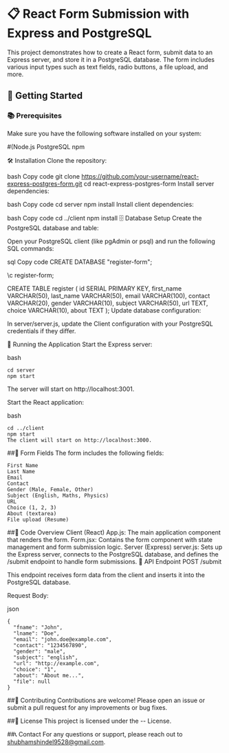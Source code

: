 # 📋 React Form Submission with Express and PostgreSQL

This project demonstrates how to create a React form, submit data to an Express server, and store it in a PostgreSQL database. The form includes various input types such as text fields, radio buttons, a file upload, and more.

## 🚀 Getting Started



### 📚 Prerequisites

Make sure you have the following software installed on your system:

#(Node.js
PostgreSQL
npm

🛠 Installation
Clone the repository:

bash
Copy code
git clone https://github.com/your-username/react-express-postgres-form.git
cd react-express-postgres-form
Install server dependencies:

bash
Copy code
cd server
npm install
Install client dependencies:

bash
Copy code
cd ../client
npm install
🗄 Database Setup
Create the PostgreSQL database and table:

Open your PostgreSQL client (like pgAdmin or psql) and run the following SQL commands:

sql
Copy code
CREATE DATABASE "register-form";

\c register-form;

CREATE TABLE register (
    id SERIAL PRIMARY KEY,
    first_name VARCHAR(50),
    last_name VARCHAR(50),
    email VARCHAR(100),
    contact VARCHAR(20),
    gender VARCHAR(10),
    subject VARCHAR(50),
    url TEXT,
    choice VARCHAR(10),
    about TEXT
);
Update database configuration:

In server/server.js, update the Client configuration with your PostgreSQL credentials if they differ.

🚀 Running the Application
Start the Express server:

bash
```
cd server
npm start
```
The server will start on http://localhost:3001.


Start the React application:

bash
```
cd ../client
npm start
The client will start on http://localhost:3000.
```
##📝 Form Fields
The form includes the following fields:
```
First Name
Last Name
Email
Contact
Gender (Male, Female, Other)
Subject (English, Maths, Physics)
URL
Choice (1, 2, 3)
About (textarea)
File upload (Resume)
```
##🔧 Code Overview
Client (React)
App.js: The main application component that renders the form.
Form.jsx: Contains the form component with state management and form submission logic.
Server (Express)
server.js: Sets up the Express server, connects to the PostgreSQL database, and defines the /submit endpoint to handle form submissions.
🔗 API Endpoint
POST /submit

This endpoint receives form data from the client and inserts it into the PostgreSQL database.

Request Body:

json
```
{
  "fname": "John",
  "lname": "Doe",
  "email": "john.doe@example.com",
  "contact": "1234567890",
  "gender": "male",
  "subject": "english",
  "url": "http://example.com",
  "choice": "1",
  "about": "About me...",
  "file": null
}
```
##🤝 Contributing
Contributions are welcome! Please open an issue or submit a pull request for any improvements or bug fixes.

##📜 License
This project is licensed under the -- License.

##📞 Contact
For any questions or support, please reach out to shubhamshindel9528@gmail.com.
